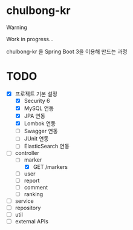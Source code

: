 # chulbong-kr

> [!WARNING]
> Work in progress...

chulbong-kr 을 Spring Boot 3을 이용해 만드는 과정

# TODO
- [x] 프로젝트 기본 설정
  - [x] Security 6
  - [x] MySQL 연동
  - [x] JPA 연동
  - [x] Lombok 연동
  - [ ] Swagger 연동
  - [ ] JUnit 연동
  - [ ] ElasticSearch 연동
- [ ] controller
  - [ ] marker
    - [x] GET /markers
  - [ ] user
  - [ ] report
  - [ ] comment
  - [ ] ranking
- [ ] service
- [ ] repository
- [ ] util
- [ ] external APIs